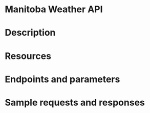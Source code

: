 # Manitoba Weather API

# Description

# Resources

# Endpoints and parameters

# Sample requests and responses
